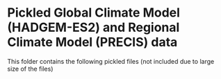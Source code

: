# Pickled Global Climate Model (HADGEM-ES2) and Regional Climate Model (PRECIS) data

This folder contains the following pickled files (not included due to large size of the files)


